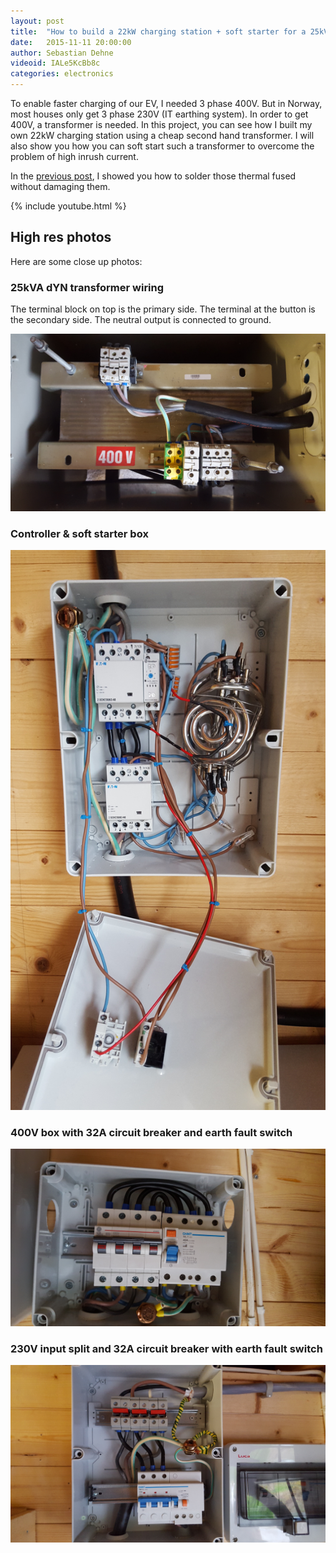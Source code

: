```yaml
---
layout: post
title:  "How to build a 22kW charging station + soft starter for a 25kVA transformer"
date:   2015-11-11 20:00:00
author: Sebastian Dehne
videoid: IALe5KcBb8c
categories: electronics
---
```


To enable faster charging of our EV, I needed 3 phase 400V. But in Norway, most houses only get 3 phase 230V (IT earthing system).
 In order to get 400V, a transformer is needed. In this project, you can see how I built my own 22kW charging station using 
 a cheap second hand transformer. I will also show you how you can soft start such a transformer to overcome the problem
 of high inrush current.
 
In the [previous post](/electronics/2015/10/08/soldering_thermal_fuse.html), I showed you how to solder those thermal fused without damaging them.
  
{% include youtube.html %}

## High res photos
Here are some close up photos:

### 25kVA dYN transformer wiring
The terminal block on top is the primary side. The terminal at the button is the secondary side. The neutral output is connected to ground.

<a href="/assets/images/22kW_charger/01_transformer.jpg" data-lightbox="pic" data-title="25kVA dYN transformer wiring">
	<img src="/assets/images/22kW_charger/01_transformer.jpg" alt="board"/>
</a>

### Controller & soft starter box 

<a href="/assets/images/22kW_charger/02_controller_and_soft_starter.jpg" data-lightbox="pic" data-title="Controller and soft starter">
	<img src="/assets/images/22kW_charger/02_controller_and_soft_starter.jpg" alt="board"/>
</a>

### 400V box with 32A circuit breaker and earth fault switch 

<a href="/assets/images/22kW_charger/03_400V_box.jpg" data-lightbox="pic" data-title="400V box with 32A circuit breaker and earth fault switch">
	<img src="/assets/images/22kW_charger/03_400V_box.jpg" alt="board"/>
</a>

### 230V input split and 32A circuit breaker with earth fault switch 

<a href="/assets/images/22kW_charger/04_input_splitter.jpg" data-lightbox="pic" data-title="230V input split and 32A circuit breaker with earth fault switch">
	<img src="/assets/images/22kW_charger/04_input_splitter.jpg" alt="board"/>
</a>
